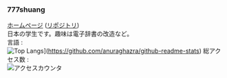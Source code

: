 ### 777shuang
[ホームページ](https://777shuang.github.io) ([リポジトリ](https://github.com/777shuang/777shuang.github.io))<br>
日本の学生です。趣味は電子辞書の改造など。<br>
言語 :<br>
![Top Langs](https://github-readme-stats.vercel.app/api/top-langs/?username=777shuang&layout=donut)](https://github.com/anuraghazra/github-readme-stats)
総アクセス数 :<br>
![アクセスカウンタ](https://count.getloli.com/get/@777shuang)
